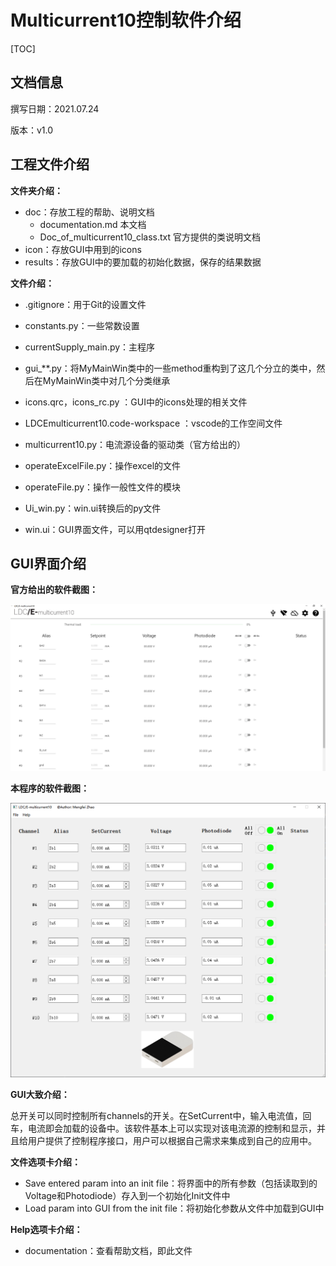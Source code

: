# Multicurrent10控制软件介绍

[TOC]

## 文档信息

撰写日期：2021.07.24

版本：v1.0

## 工程文件介绍

**文件夹介绍：**

* doc：存放工程的帮助、说明文档
  * documentation.md 本文档
  * Doc_of_multicurrent10_class.txt 官方提供的类说明文档
* icon：存放GUI中用到的icons
* results：存放GUI中的要加载的初始化数据，保存的结果数据

**文件介绍：**

* .gitignore：用于Git的设置文件
* constants.py：一些常数设置
* currentSupply_main.py：主程序
* gui_**.py：将MyMainWin类中的一些method重构到了这几个分立的类中，然后在MyMainWin类中对几个分类继承
* icons.qrc，icons_rc.py ：GUI中的icons处理的相关文件

* LDCEmulticurrent10.code-workspace ：vscode的工作空间文件
* multicurrent10.py：电流源设备的驱动类（官方给出的）
* operateExcelFile.py：操作excel的文件
* operateFile.py：操作一般性文件的模块
* Ui_win.py：win.ui转换后的py文件
* win.ui：GUI界面文件，可以用qtdesigner打开



## GUI界面介绍

**官方给出的软件截图：**

<img src="documentation.assets/image-20210724092948752.png" alt="image-20210724092948752" style="zoom:50%;" />



**本程序的软件截图：**

<img src="documentation.assets/image-20210723170236804.png" alt="image-20210723170236804" style="zoom:80%;" />

**GUI大致介绍：**

总开关可以同时控制所有channels的开关。在SetCurrent中，输入电流值，回车，电流即会加载的设备中。该软件基本上可以实现对该电流源的控制和显示，并且给用户提供了控制程序接口，用户可以根据自己需求来集成到自己的应用中。

**文件选项卡介绍：**

* Save entered param into an init file：将界面中的所有参数（包括读取到的Voltage和Photodiode）存入到一个初始化Init文件中
* Load param into GUI from the init file：将初始化参数从文件中加载到GUI中

**Help选项卡介绍：**

* documentation：查看帮助文档，即此文件





